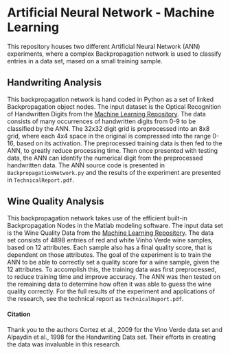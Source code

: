 # Artificial Neural Network - Machine Learning

This repository houses two different Artificial Neural Network (ANN) experiments, where a complex Backpropagation network is used to classify entries in a data set, mased on a small training sample.

## Handwriting Analysis

This backpropagation network is hand coded in Python as a set of linked Backpropagation object nodes. The input dataset is the Optical Recognition of Handwritten Digits from the [Machine Learning Repository](https://archive.ics.uci.edu/ml/datasets/optical+recognition+of+handwritten+digits). The data consists of many occurrences of handwritten digits from 0-9 to be classified by the ANN. The 32x32 digit grid is preprocessed into an 8x8 grid, where each 4x4 space in the original is compressed into the range 0-16, based on its activation. The preprocessed training data is then fed to the ANN, to greatly reduce processing time. Then once presented with testing data, the ANN can identify the numerical digit from the preprocessed handwritten data. The ANN source code is presented in `BackpropagationNetwork.py` and the results of the experiment are presented in `TechnicalReport.pdf`.

## Wine Quality Analysis

This backpropagation network takes use of the efficient built-in Backpropagation Nodes in the Matlab modeling software. The input data set is the Wine Quality Data from the [Machine Learning Repository](https://archive.ics.uci.edu/ml/datasets/wine+quality). The data set consists of 4898 entries of red and white Vinho Verde wine samples, based on 12 attributes. Each sample also has a final quality score, that is dependent on those attributes. The goal of the experiment is to train the ANN to be able to correctly set a quality score for a wine sample, given the 12 attributes. To accomplish this, the training data was first preprocessed, to reduce training time and improve accuracy. The ANN was then tested on the remaining data to determine how often it was able to guess the wine quality correctly. For the full results of the experiment and applications of the research, see the technical report as `TechnicalReport.pdf`.

#### Citation

Thank you to the authors Cortez et al., 2009 for the Vino Verde data set and Alpaydin et al., 1998 for the Handwriting Data set. Their efforts in creating the data was invaluable in this research.